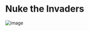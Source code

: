 # Nuke the Invaders

![image](https://user-images.githubusercontent.com/49303900/202035831-0647db65-7a3b-495b-ab74-6ae4f1e4da0a.png)
